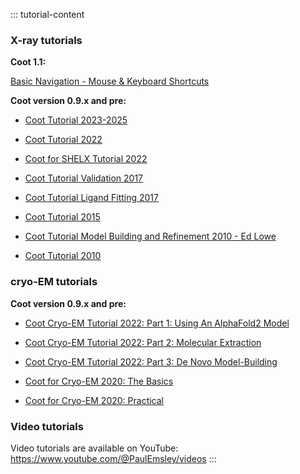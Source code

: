 <head>
    <link href="https://fonts.googleapis.com/css2?family=Roboto:wght@300;400;700&display=swap" rel="stylesheet">
    <link rel="stylesheet" href="../../style.css">
</head>


::: tutorial-content
### X-ray tutorials

**Coot 1.1:**

[Basic Navigation - Mouse & Keyboard Shortcuts](coot1_keybindings.html)


**Coot version 0.9.x and pre:**

* [Coot Tutorial 2023-2025](https://pemsley.github.io/coot/blog/2023/05/05/coot-tutorial-in-2023.html)

* [Coot Tutorial 2022](tutorial.pdf)

* [Coot for SHELX Tutorial 2022](coot-shelx.pdf)

* [Coot Tutorial Validation 2017](validation-tutorial.pdf)

* [Coot Tutorial Ligand Fitting 2017](ligand-fitting-tutorial.pdf)

* [Coot Tutorial 2015](tutorial-embo.pdf)

* [Coot Tutorial Model Building and Refinement 2010 - Ed Lowe](model-building-and-refinement-v2.pdf)

* [Coot Tutorial 2010](tutorial-2.pdf)

### cryo-EM tutorials

**Coot version 0.9.x and pre:**

* [Coot Cryo-EM Tutorial 2022: Part 1: Using An AlphaFold2 Model](https://pemsley.github.io/coot/blog/2022/08/27/Coot-Cryo-EM-Tutorial-Part-1.html)

* [Coot Cryo-EM Tutorial 2022: Part 2: Molecular Extraction](https://pemsley.github.io/coot/blog/2023/02/28/Coot-Cryo-EM-Tutorial-Part-2.html)

* [Coot Cryo-EM Tutorial 2022: Part 3: De Novo Model-Building](https://pemsley.github.io/coot/blog/2023/02/28/Coot-Cryo-EM-Tutorial-Part-3.html)

* [Coot for Cryo-EM 2020: The Basics](Coot-Cryo-EM-basics.html)

* [Coot for Cryo-EM 2020: Practical](Coot-Cryo-EM.html)

### Video tutorials

Video tutorials are available on YouTube:
<https://www.youtube.com/@PaulEmsley/videos>
:::